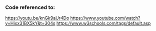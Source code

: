 
### Code referenced to:
https://youtu.be/knGk9aUr4Do
https://www.youtube.com/watch?v=Hixx31BX5kY&t=304s
https://www.w3schools.com/tags/default.asp




